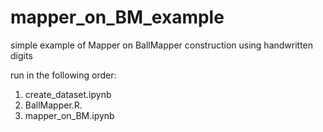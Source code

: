 # mapper_on_BM_example
simple example of Mapper on BallMapper construction using handwritten digits

run in the following order:

1) create_dataset.ipynb  
2) BallMapper.R. 
3) mapper_on_BM.ipynb 
